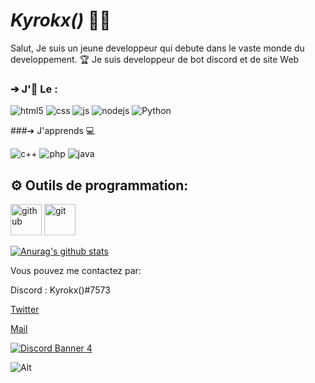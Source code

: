# **_Kyrokx()_** 👋🏿

Salut, Je suis un jeune developpeur qui debute dans le vaste monde du developpement. 🏆 Je suis developpeur de bot discord et  de site Web


### ➔ J'🧡 Le :

<p>
  <img alt="html5" src="https://img.shields.io/badge/-HTML5-E34F26?style=flat-square&logo=html5&logoColor=white" />
  <img alt="css" src="https://img.shields.io/badge/-CSS-00A6FF?style=flat-square&logo=css3&logoColor=white" />
  <img alt="js" src="https://img.shields.io/badge/-Javascript-FFEE00?style=flat-square&logo=javascript&logoColor=black" />
  <img alt="nodejs" src="https://img.shields.io/badge/-NodeJS-43853D?style=flat-square&logo=Node.js&logoColor=white" />
  <img alt="Python" src="https://img.shields.io/badge/Python-Python-yellowgreen" />

</p>


###➔ J'apprends 💻

<p>
  <img alt="c++" src="https://img.shields.io/badge/C%2B%2B-C%2B%2B-blue" />
  <img alt="php" src="https://img.shields.io/badge/Php-Php-violet" />
  <img alt="java" src="https://img.shields.io/badge/Java-Java-orange" />
</p>


## ⚙️ Outils de programmation:
<p>
  <img alt="github" width="50px" src="https://raw.githubusercontent.com/coderjojo/coderjojo/master/img/github.svg"/>
    <img alt="git" width="50px" src="https://upload.wikimedia.org/wikipedia/commons/thumb/3/3f/Git_icon.svg/97px-Git_icon.svg.png"/ >
</p>



[![Anurag's github stats](https://github-readme-stats.vercel.app/api?username=Kyrokx&show_icons=true&theme=radical)](https://github.com/anuraghazra/github-readme-stats)


Vous pouvez me contactez par:

Discord : Kyrokx()#7573


[Twitter](https://twitter.com/Kyrokx_Gaming)


[Mail](mailto:kyrokxdev@gmail.com)

[![Discord Banner 4](https://discord.com/api/guilds/771281448065433601/widget.png?style=banner4)](https://discord.gg/rPS55gBvpz)


![Alt](https://cdn.discordapp.com/attachments/782722583681564703/793773913666617344/gif.gif)
